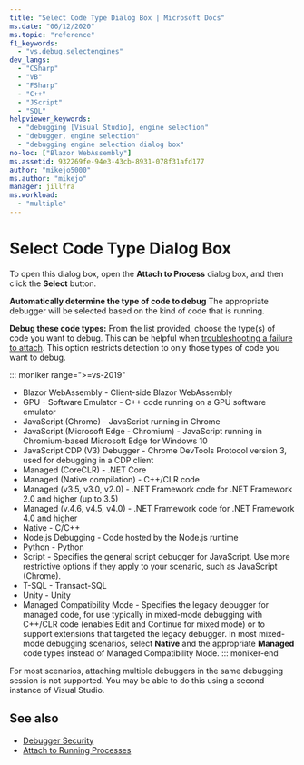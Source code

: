 ```yaml
---
title: "Select Code Type Dialog Box | Microsoft Docs"
ms.date: "06/12/2020"
ms.topic: "reference"
f1_keywords:
  - "vs.debug.selectengines"
dev_langs:
  - "CSharp"
  - "VB"
  - "FSharp"
  - "C++"
  - "JScript"
  - "SQL"
helpviewer_keywords:
  - "debugging [Visual Studio], engine selection"
  - "debugger, engine selection"
  - "debugging engine selection dialog box"
no-loc: ["Blazor WebAssembly"]
ms.assetid: 932269fe-94e3-43cb-8931-078f31afd177
author: "mikejo5000"
ms.author: "mikejo"
manager: jillfra
ms.workload:
  - "multiple"
---
```

# Select Code Type Dialog Box

To open this dialog box, open the **Attach to Process** dialog box, and then click the **Select** button.

**Automatically determine the type of code to debug**
The appropriate debugger will be selected based on the kind of code that is running.

**Debug these code types:**
From the list provided, choose the type(s) of code you want to debug. This can be helpful when [troubleshooting a failure to attach](../debugger/attach-to-running-processes-with-the-visual-studio-debugger.md#BKMK_Troubleshoot_attach_errors). This option restricts detection to only those types of code you want to debug.

   ::: moniker range=">=vs-2019"
   - Blazor WebAssembly - Client-side Blazor WebAssembly
   - GPU - Software Emulator - C++ code running on a GPU software emulator
   - JavaScript (Chrome) - JavaScript running in Chrome
   - JavaScript (Microsoft Edge - Chromium) - JavaScript running in Chromium-based Microsoft Edge for Windows 10
   - JavaScript CDP (V3) Debugger - Chrome DevTools Protocol version 3, used for debugging in a CDP client
   - Managed (CoreCLR) - .NET Core
   - Managed (Native compilation) - C++/CLR code
   - Managed (v3.5, v3.0, v2.0) - .NET Framework code for .NET Framework 2.0 and higher (up to 3.5)
   - Managed (v.4.6, v4.5, v4.0) - .NET Framework code for .NET Framework 4.0 and higher
   - Native - C/C++
   - Node.js Debugging - Code hosted by the Node.js runtime
   - Python - Python 
   - Script - Specifies the general script debugger for JavaScript. Use more restrictive options if they apply to your scenario, such as JavaScript (Chrome).
   - T-SQL - Transact-SQL
   - Unity - Unity
   - Managed Compatibility Mode - Specifies the legacy debugger for managed code, for use typically in mixed-mode debugging with C++/CLR code (enables Edit and Continue for mixed mode) or to support extensions that targeted the legacy debugger. In most mixed-mode debugging scenarios, select **Native** and the appropriate **Managed** code types instead of Managed Compatibility Mode.
   ::: moniker-end

   For most scenarios, attaching multiple debuggers in the same debugging session is not supported. You may be able to do this using a second instance of Visual Studio.

## See also
- [Debugger Security](../debugger/debugger-security.md)
- [Attach to Running Processes](../debugger/attach-to-running-processes-with-the-visual-studio-debugger.md)
